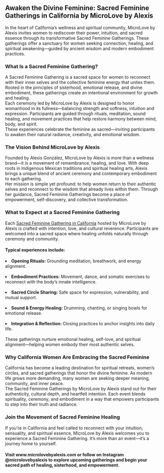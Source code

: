 <h2>Awaken the Divine Feminine: Sacred Feminine Gatherings in California by MicroLove by Alexis</h2>
In the heart of California’s wellness and spiritual community, MicroLove by Alexis invites women to rediscover their power, intuition, and sacred essence through its transformative Sacred Feminine Gatherings. These gatherings offer a sanctuary for women seeking connection, healing, and spiritual awakening—guided by ancient wisdom and modern embodiment practices.<br>
<h3>What Is a Sacred Feminine Gathering?</h3>
A Sacred Feminine Gathering is a sacred space for women to reconnect with their inner selves and the collective feminine energy that unites them. Rooted in the principles of sisterhood, emotional release, and divine embodiment, these gatherings create an intentional environment for growth and healing.<br>
Each ceremony led by MicroLove by Alexis is designed to honor womanhood in its fullness—balancing strength and softness, intuition and expression. Participants are guided through rituals, meditation, sound healing, and movement practices that help restore harmony between mind, body, and spirit.<br>
These experiences celebrate the feminine as sacred—inviting participants to awaken their natural radiance, creativity, and emotional wisdom.<br>
<h3>The Vision Behind MicroLove by Alexis</h3>
Founded by Alexis González, MicroLove by Alexis is more than a wellness brand—it is a movement of remembrance, healing, and love. With deep roots in Indigenous Mexican traditions and spiritual healing arts, Alexis brings a unique blend of ancient ceremony and contemporary embodiment to each gathering.<br>
Her mission is simple yet profound: to help women return to their authentic selves and reconnect to the wisdom that already lives within them. Through her guidance, Sacred Feminine Gatherings become a place of empowerment, self-discovery, and collective transformation.<br>
<h3>What to Expect at a Sacred Feminine Gathering</h3>
Each <a href="https://www.microlovebyalexis.com/mushroom-ceremonies" title="Sacred Feminine Gathering in California" alt"Sacred Feminine Gathering in California" <a>Sacred Feminine Gathering in California</a> hosted by MicroLove by Alexis is crafted with intention, love, and cultural reverence. Participants are welcomed into a sacred space where healing unfolds naturally through ceremony and community.<br>
<h4>Typical experiences include:</h4>
<li><b>Opening Rituals: </b> Grounding meditation, breathwork, and energy alignment.</li><br>
<li><b>Embodiment Practices: </b>Movement, dance, and somatic exercises to reconnect with the body’s innate intelligence.</li><br>
<li><b>Sacred Circle Sharing: </b>Safe space for expression, vulnerability, and mutual support.</li><br>
<li><b>Sound & Energy Healing: </b>Drumming, chanting, or singing bowls for emotional release.</li><br>
<li><b>Integration & Reflection: </b>Closing practices to anchor insights into daily life.</li><br>
These gatherings nurture emotional healing, self-love, and spiritual alignment—helping women embody their most authentic selves.<br>
<h3>Why California Women Are Embracing the Sacred Feminine</h3>
California has become a leading destination for spiritual retreats, women’s circles, and sacred gatherings that honor the divine feminine. As modern life grows more demanding, many women are seeking deeper meaning, community, and inner peace.<br>
The Sacred Feminine Gatherings by MicroLove by Alexis stand out for their authenticity, cultural depth, and heartfelt intention. Each event blends spirituality, ceremony, and embodiment in a way that empowers participants to step into their truth and radiance.<br>
<h3>Join the Movement of Sacred Feminine Healing</h3>
If you’re in California and feel called to reconnect with your intuition, sensuality, and spiritual essence, MicroLove by Alexis welcomes you to experience a Sacred Feminine Gathering. It’s more than an event—it’s a journey home to yourself.<br>
<h4>Visit www.microlovebyalexis.com or follow on Instagram @microlovebyalexis  to explore upcoming gatherings and begin your sacred path of healing, sisterhood, and empowerment. </h4>

